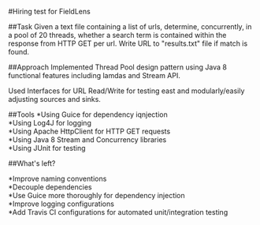 #Hiring test for FieldLens

##Task
Given a text file containing a list of urls, determine, concurrently, in a pool of 20 threads, whether a search term is contained within the response from HTTP GET per url. Write URL to "results.txt" file if match is found.

##Approach
Implemented Thread Pool design pattern using Java 8 functional features including lamdas and Stream API.

Used Interfaces for URL Read/Write for testing east and modularly/easily adjusting sources and sinks.

##Tools
*Using Guice for dependency iqnjection<br>
*Using Log4J for logging<br>
*Using Apache HttpClient for HTTP GET requests<br>
*Using Java 8 Stream and Concurrency libraries<br>
*Using JUnit for testing<br>

##What's left?

*Improve naming conventions<br>
*Decouple dependencies<br>
*Use Guice more thoroughly for dependency injection<br>
*Improve logging configurations<br>
*Add Travis CI configurations for automated unit/integration testing
